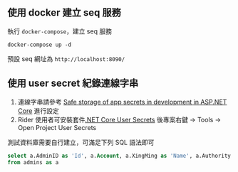 ﻿## 使用 docker 建立 seq 服務

執行 `docker-compose`，建立 seq 服務

```shell
docker-compose up -d
```

預設 seq 網址為 `http://localhost:8090/`

## 使用 user secret 紀錄連線字串

[link01]:https://docs.microsoft.com/en-us/aspnet/core/security/app-secrets?view=aspnetcore-6.0&tabs=windows

[link02]:https://plugins.jetbrains.com/plugin/10183--net-core-user-secrets

1. 連線字串請參考 [Safe storage of app secrets in development in ASP.NET Core][link01] 進行設定
2. Rider 使用者可安裝套件[.NET Core User Secrets][link02] 後專案右鍵 -> Tools -> Open Project User Secrets

測試資料庫需要自行建立，可滿足下列 SQL 語法即可

```sql
select a.AdminID as 'Id', a.Account, a.XingMing as 'Name', a.Authority
from admins as a
```